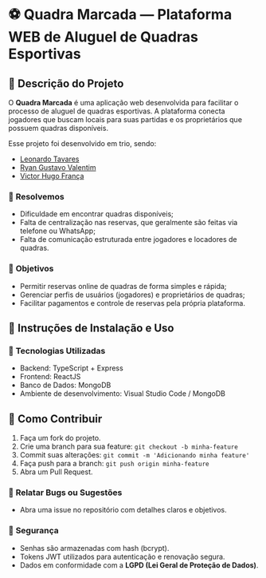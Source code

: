 # ⚽ Quadra Marcada — Plataforma WEB de Aluguel de Quadras Esportivas

## 📜 Descrição do Projeto

O **Quadra Marcada** é uma aplicação web desenvolvida para facilitar o processo de aluguel de quadras esportivas. A plataforma conecta jogadores que buscam locais para suas partidas e os proprietários que possuem quadras disponíveis.

Esse projeto foi desenvolvido em trio, sendo:

- [Leonardo Tavares](https://github.com/LeonardoTavDev14)
- [Ryan Gustavo Valentim](https://github.com/ryangvdelima)
- [Victor Hugo França](https://github.com/VictorFrancaP)

### 🚩 **Resolvemos**

- Dificuldade em encontrar quadras disponíveis;
- Falta de centralização nas reservas, que geralmente são feitas via telefone ou WhatsApp;
- Falta de comunicação estruturada entre jogadores e locadores de quadras.

### 🎯 **Objetivos**

- Permitir reservas online de quadras de forma simples e rápida;
- Gerenciar perfis de usuários (jogadores) e proprietários de quadras;
- Facilitar pagamentos e controle de reservas pela própria plataforma.

## 🚀 Instruções de Instalação e Uso

### 🔧 **Tecnologias Utilizadas**

- Backend: TypeScript + Express
- Frontend: ReactJS
- Banco de Dados: MongoDB
- Ambiente de desenvolvimento: Visual Studio Code / MongoDB

## 🤝 Como Contribuir

1. Faça um fork do projeto.
2. Crie uma branch para sua feature: `git checkout -b minha-feature`
3. Commit suas alterações: `git commit -m 'Adicionando minha feature'`
4. Faça push para a branch: `git push origin minha-feature`
5. Abra um Pull Request.

### 🐛 **Relatar Bugs ou Sugestões**

- Abra uma issue no repositório com detalhes claros e objetivos.

### 🔐 **Segurança**

- Senhas são armazenadas com hash (bcrypt).
- Tokens JWT utilizados para autenticação e renovação segura.
- Dados em conformidade com a **LGPD (Lei Geral de Proteção de Dados)**.

